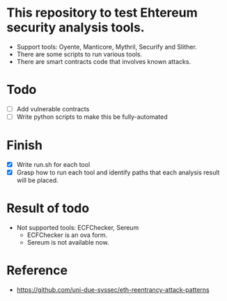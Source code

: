 # This repository to test Ehtereum security analysis tools.
- Support tools: Oyente, Manticore, Mythril, Securify and Slither.
- There are some scripts to run various tools.
- There are smart contracts code that involves known attacks.

# Todo
- [ ] Add vulnerable contracts
- [ ] Write python scripts to make this be fully-automated

# Finish
- [x] Write run.sh for each tool
- [x] Grasp how to run each tool and identify paths that each analysis result will be placed.

# Result of todo
- Not supported tools: ECFChecker, Sereum
  - ECFChecker is an ova form.
  - Sereum is not available now. 


# Reference
- https://github.com/uni-due-syssec/eth-reentrancy-attack-patterns
